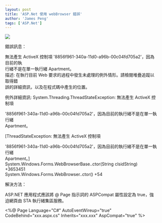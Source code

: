 ```yaml
---
layout: post
title: 'ASP.Net 使用 webBrowser 錯誤'
author: 'James Peng'
tags: ['ASP.Net']
---
```


[![](http://bp2.blogger.com/_AnTT9cbXdqY/SBVILqLVkwI/AAAAAAAACRs/0T9tVV8fFQk/s320/error428.PNG)](http://bp2.blogger.com/_AnTT9cbXdqY/SBVILqLVkwI/AAAAAAAACRs/0T9tVV8fFQk/s1600-h/error428.PNG)  
  
  
錯誤訊息：  
  
 無法產生 ActiveX 控制項
'8856f961-340a-11d0-a96b-00c04fd705a2'，因為目前的執  
行緒不是在單一執行緒 Apartment。  
描述: 在執行目前 Web
要求的過程中發生未處理的例外情形。請檢閱堆疊追蹤以取得錯  
誤的詳細資訊，以及在程式碼中產生的位置。  
  
例外詳細資訊: System.Threading.ThreadStateException: 無法產生 ActiveX
控制項  

'8856f961-340a-11d0-a96b-00c04fd705a2'，因為目前的執行緒不是在單一執行緒  
 Apartment。  
  
  
[ThreadStateException: 無法產生 ActiveX 控制項  

'8856f961-340a-11d0-a96b-00c04fd705a2'，因為目前的執行緒不是在單一執行緒  
 Apartment。]  
 System.Windows.Forms.WebBrowserBase..ctor(String clsidString)
+3653451  
 System.Windows.Forms.WebBrowser..ctor() +54  
  
  
解決方法：  
  
ASP.NET 應用程式應該將 @ Page 指示詞的 ASPCompat 屬性設定為
true，強迫網頁由 STA 執行緒集區服務。  
  
\<%@ Page Language="C\#" AutoEventWireup="true" CodeBehind="xxx.aspx.cs"
Inherits="xxx.xxx" AspCompat="true" %\>
